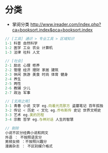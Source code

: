 # 分类

- 掌阅分类 http://www.ireader.com/index.php?ca=booksort.index&pca=booksort.index

```js
// [工具] 通识 > 专业工具 > 区域知识  
1-1 科普 自然科学
1-2 医学 工业 农业 计算机
1-3 法律 社科 人文 

// [社会]
2-1 励志 心理 修养
2-2 管理 经济 理财 家居 建筑 
2-3 休闲 旅游 美食 时尚 体育 健身
2-4 养生 
2-5 两性
2-6 教辅 少儿
2-7 政治 军事 

// [无用之用]
3-1 青春 小说 文学 eg.向着光亮那方 盗墓笔记 百年孤独
3-2 传记 < 历史 < 文化 eg.乔布斯传 史记 世界文明史 
3-3 艺术 eg.美的历程
3-4 宗教 哲学 eg.与神对话 人生的智慧

// 剔除
小说不区分经典小说和网文  
外语 ： 不按照语言分
男频女频 ：不按照兴趣分
漫画杂志 ： 不区别媒介格式
```